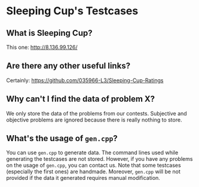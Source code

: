 # Sleeping Cup's Testcases

## What is Sleeping Cup?

This one: <http://8.136.99.126/>

## Are there any other useful links?

Certainly: <https://github.com/035966-L3/Sleeping-Cup-Ratings>

## Why can't I find the data of problem X?

We only store the data of the problems from our contests. Subjective and objective problems are ignored because there is really nothing to store.

## What's the usage of `gen.cpp`?

You can use `gen.cpp` to generate data. The command lines used while generating the testcases are not stored. However, if you have any problems on the usage of `gen.cpp`, you can contact us. Note that some testcases (especially the first ones) are handmade. Moreover, `gen.cpp` will be not provided if the data it generated requires manual modification.
